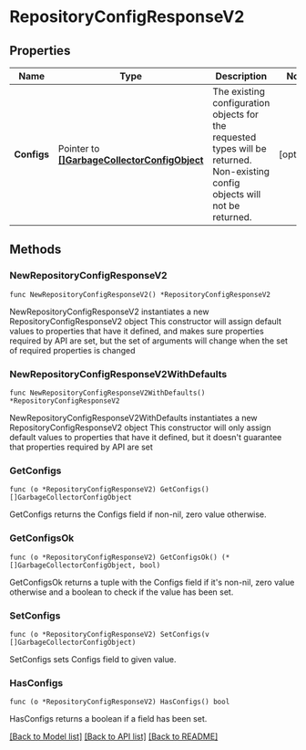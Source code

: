 # RepositoryConfigResponseV2

## Properties

Name | Type | Description | Notes
------------ | ------------- | ------------- | -------------
**Configs** | Pointer to [**[]GarbageCollectorConfigObject**](GarbageCollectorConfigObject.md) | The existing configuration objects for the requested types will be returned. Non-existing config objects will not be returned. | [optional] 

## Methods

### NewRepositoryConfigResponseV2

`func NewRepositoryConfigResponseV2() *RepositoryConfigResponseV2`

NewRepositoryConfigResponseV2 instantiates a new RepositoryConfigResponseV2 object
This constructor will assign default values to properties that have it defined,
and makes sure properties required by API are set, but the set of arguments
will change when the set of required properties is changed

### NewRepositoryConfigResponseV2WithDefaults

`func NewRepositoryConfigResponseV2WithDefaults() *RepositoryConfigResponseV2`

NewRepositoryConfigResponseV2WithDefaults instantiates a new RepositoryConfigResponseV2 object
This constructor will only assign default values to properties that have it defined,
but it doesn't guarantee that properties required by API are set

### GetConfigs

`func (o *RepositoryConfigResponseV2) GetConfigs() []GarbageCollectorConfigObject`

GetConfigs returns the Configs field if non-nil, zero value otherwise.

### GetConfigsOk

`func (o *RepositoryConfigResponseV2) GetConfigsOk() (*[]GarbageCollectorConfigObject, bool)`

GetConfigsOk returns a tuple with the Configs field if it's non-nil, zero value otherwise
and a boolean to check if the value has been set.

### SetConfigs

`func (o *RepositoryConfigResponseV2) SetConfigs(v []GarbageCollectorConfigObject)`

SetConfigs sets Configs field to given value.

### HasConfigs

`func (o *RepositoryConfigResponseV2) HasConfigs() bool`

HasConfigs returns a boolean if a field has been set.


[[Back to Model list]](../README.md#documentation-for-models) [[Back to API list]](../README.md#documentation-for-api-endpoints) [[Back to README]](../README.md)


